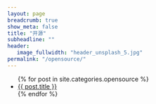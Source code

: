 ```yaml
---
layout: page
breadcrumb: true
show_meta: false
title: "开源"
subheadline: ""
header:
   image_fullwidth: "header_unsplash_5.jpg"
permalink: "/opensource/"
---
```

<ul>
    {% for post in site.categories.opensource %}
    <li><a href="{{ site.url }}{{ site.baseurl }}{{ post.url }}">{{ post.title }}</a></li>
    {% endfor %}
</ul>